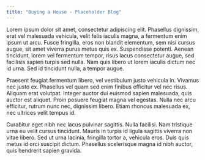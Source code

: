 ```yaml
---
title: "Buying a House - Placeholder Blog"
---
```


Lorem ipsum dolor sit amet, consectetur adipiscing elit. Phasellus dignissim, erat vel malesuada vehicula, velit felis iaculis magna, a fermentum enim ipsum ut arcu. Fusce fringilla, eros non blandit elementum, sem nisi cursus augue, sit amet viverra purus metus quis ex. Suspendisse potenti. Aenean tincidunt, lorem vel fermentum tempor, risus lacus consectetur augue, sed facilisis sapien turpis sed nulla. Nam quis libero ut lorem iaculis dictum nec id urna. Sed id tincidunt nulla, a tempor augue.

Praesent feugiat fermentum libero, vel vestibulum justo vehicula in. Vivamus nec justo ex. Phasellus vel quam sed enim finibus efficitur vel nec risus. Aliquam erat volutpat. Integer auctor dui euismod sapien malesuada, quis auctor est aliquet. Proin posuere feugiat magna vel egestas. Nulla nec arcu efficitur, rutrum nunc nec, dignissim libero. Etiam rhoncus malesuada ex, nec ultrices velit tempus id.

Curabitur eget nibh nec lacus pulvinar sagittis. Nulla facilisi. Nam tristique urna eu velit cursus tincidunt. Mauris in turpis id ligula sagittis viverra non vitae libero. Sed ut urna lacinia, fringilla tortor a, vehicula eros. Duis quis metus id orci suscipit dictum. Phasellus scelerisque magna id nibh auctor, quis hendrerit sapien gravida.